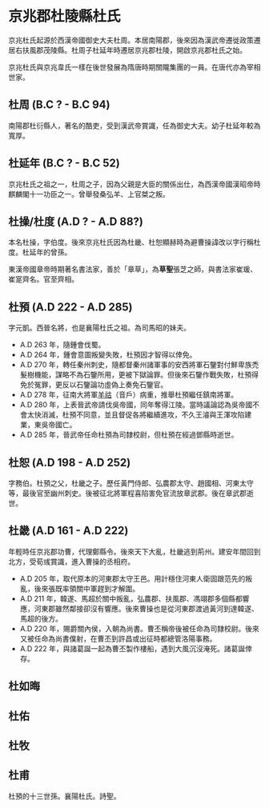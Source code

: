 ﻿# 京兆郡杜陵縣杜氏

京兆杜氏起源於西漢帝國御史大夫杜周。本居南陽郡，後來因為漢武帝遷徙政策遷居右扶風郡茂陵縣。杜周子杜延年時遷居京兆郡杜陵，開啟京兆郡杜氏之始。

京兆杜氏與京兆韋氏一樣在後世發展為隋唐時期關隴集團的一員。在唐代亦為宰相世家。


## 杜周 (B.C ? - B.C 94)

南陽郡杜衍縣人，著名的酷吏，受到漢武帝賞識，任為御史大夫。幼子杜延年較為寬厚。

## 杜延年 (B.C ? - B.C 52)

京兆杜氏之祖之一，杜周之子，因為父親是大臣的關係出仕，為西漢帝國漢昭帝時麒麟閣十一功臣之一。曾舉發桑弘羊、上官桀之叛。


## 杜操/杜度 (A.D ? - A.D 88?)

本名杜操，字伯度。後來京兆杜氏因為杜畿、杜恕顯赫時為避曹操諱改以字行稱杜度。杜延年的曾孫。

東漢帝國章帝時期著名書法家，善於「章草」，為**草聖**張芝之師，與書法家崔瑗、崔寔齊名。官至齊相。

## 杜預 (A.D 222 - A.D 285)

字元凱。西晉名將，也是襄陽杜氏之祖。為司馬昭的妹夫。

- A.D 263 年，隨鍾會伐蜀。
- A.D 264 年，鍾會意圖叛變失敗，杜預因才智得以倖免。
- A.D 270 年，轉任秦州刺史，隨都督秦州諸軍事的安西將軍石鑒對付鮮卑族禿髮樹機能，謀略不為石鑒所用，更被下獄論罪。但後來石鑒作戰失敗，杜預得免於冤罪，更反以石鑒論功虛偽上奏免石鑒官。
- A.D 278 年，征南大將軍[羊祜](../../TaiShan/NanCheng/YangHu.md)（音戶）病重，推舉杜預繼任鎮南將軍。
- A.D 280 年，上表晉武帝請伐吳帝國，同年奪得江陵。當時議論認為吳帝國不會太快消滅，杜預不同意，並且督促各將繼續進攻，不久王濬與王渾攻陷建業，東吳帝國亡。
- A.D 285 年，晉武帝任命杜預為司隸校尉，但杜預在經過鄧縣時逝世。

## 杜恕 (A.D 198 - A.D 252)

字務伯。杜預之父，杜畿之子。歷任黃門侍郎、弘農郡太守、趙國相、河東太守等，最後官至幽州刺史。後被征北將軍程喜陷害免官流放章武郡。後在章武郡逝世。

## 杜畿 (A.D 161 - A.D 222)

年輕時任京兆郡功曹，代理鄭縣令。後來天下大亂，杜畿逃到荊州。建安年間回到北方，受荀彧賞識，進入曹操的丞相府。

- A.D 205 年，取代原本的河東郡太守王邑。用計穩住河東人衛固跟范先的叛亂，後來張既率領關中軍趕到才解圍。
- A.D 211 年，韓遂、馬超於關中叛亂，弘農郡、扶風郡、馮翊郡多個縣都響應，河東郡雖然鄰接卻沒有響應。後來曹操也是從河東郡渡過黃河到達韓遂、馬超的後方。
- A.D 220 年，賜爵關內侯，入朝為尚書。曹丕稱帝後被任命為司隸校尉。後來又被任命為尚書僕射，在曹丕到許昌或出征時都總管洛陽事務。
- A.D 222 年，與諸葛誕一起為曹丕製作樓船，遇到大風沉沒淹死。諸葛誕倖存。


## 杜如晦


## 杜佑

## 杜牧

## 杜甫

杜預的十三世孫。襄陽杜氏。詩聖。

